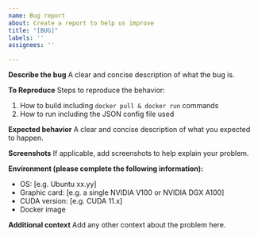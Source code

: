 ```yaml
---
name: Bug report
about: Create a report to help us improve
title: "[BUG]"
labels: ''
assignees: ''

---
```


**Describe the bug**
A clear and concise description of what the bug is.

**To Reproduce**
Steps to reproduce the behavior:
1. How to build including `docker pull & docker run` commands
2. How to run including the JSON config file used

**Expected behavior**
A clear and concise description of what you expected to happen.

**Screenshots**
If applicable, add screenshots to help explain your problem.

**Environment (please complete the following information):**
 - OS: [e.g. Ubuntu xx.yy]
 - Graphic card: [e.g. a single NVIDIA V100 or NVIDIA DGX A100]
 - CUDA version: [e.g. CUDA 11.x]
 - Docker image

**Additional context**
Add any other context about the problem here.
